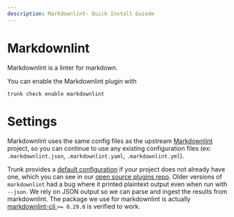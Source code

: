 ```yaml
---
description: Markdownlint- Quick Install Guiode
---
```


# Markdownlint

Markdownlint is a linter for markdown.

You can enable the Markdownlint plugin with

```shell
trunk check enable markdownlint
```

# Settings

Markdownlint uses the same config files as the 
upstream [Markdownlint](https://github.com/DavidAnson/markdownlint) project, so you can continue to use any
existing configuration files (ex: `.markdownlint.json`, `.markdownlint.yaml`, `.markdownlint.yml`).

Trunk provides a [default configuration](https://github.com/trunk-io/plugins/tree/main/linters/markdownlint) if your project does not already have one,
which you can see in our [open source plugins repo](https://github.com/trunk-io/plugins/tree/main).
Older versions of `markdownlint` had a bug where it printed plaintext output even when run with `--json`. We rely on JSON output so we can parse and ingest the results from markdownlint. The package we use for markdownlint is actually [markdownlint-cli ](https://www.npmjs.com/package/markdownlint-cli) `>= 0.29.0` is verified to work.




